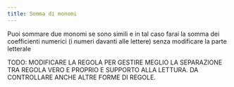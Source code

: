 ```yaml
---
title: Somma di monomi
---
```


Puoi sommare due monomi se sono simili e in tal caso farai la somma dei coefficienti numerici (i numeri davanti alle lettere) senza modificare la parte letterale

<!--more-->

TODO: MODIFICARE LA REGOLA PER GESTIRE MEGLIO LA SEPARAZIONE TRA REGOLA VERO E PROPRIO E SUPPORTO ALLA LETTURA. DA CONTROLLARE ANCHE ALTRE FORME DI REGOLE.